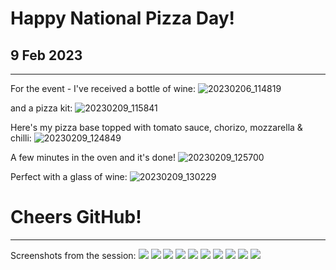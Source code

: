 # Happy National Pizza Day!
## 9 Feb 2023

----

For the event - I've received a bottle of wine:
![20230206_114819](pics/20230206_114819.jpg)

and a pizza kit:
![20230209_115841](pics/20230209_115841.jpg)

Here's my pizza base topped with tomato sauce, chorizo, mozzarella & chilli:
![20230209_124849](pics/20230209_124849.jpg)

A few minutes in the oven and it's done!
![20230209_125700](pics/20230209_125700.jpg)

Perfect with a glass of wine:
![20230209_130229](pics/20230209_130229.jpg)

# **Cheers GitHub!**

----

Screenshots from the session:
![](pics/Screenshot%202023-02-10%20004630.png)
![](pics/Screenshot%202023-02-10%20004728.png)
![](pics/Screenshot%202023-02-10%20004756.png)
![](pics/Screenshot%202023-02-10%20004812.png)
![](pics/Screenshot%202023-02-10%20004829.png)
![](pics/Screenshot%202023-02-10%20004900.png)
![](pics/Screenshot%202023-02-10%20004916.png)
![](pics/Screenshot%202023-02-10%20004929.png)
![](pics/Screenshot%202023-02-10%20004942.png)
![](pics/Screenshot%202023-02-10%20004954.png)
